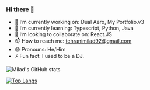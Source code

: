 ### Hi there 👋

- 🔭 I’m currently working on: Dual Aero, My Portfolio.v3
- 🌱 I’m currently learning: Typescript, Python, Java
- 👯 I’m looking to collaborate on: React.JS
- 📫 How to reach me: tehranimilad92@gmail.com
- 😄 Pronouns: He/Him
- ⚡ Fun fact: I used to be a DJ.

![Milad's GitHub stats](https://github-readme-stats.vercel.app/api?username=tehranimilad&show_icons=true&theme=radical)

[![Top Langs](https://github-readme-stats-git-masterrstaa-rickstaa.vercel.app/api/top-langs/?username=tehranimilad)](https://github.com/tehranimilad/github-readme-stats)

